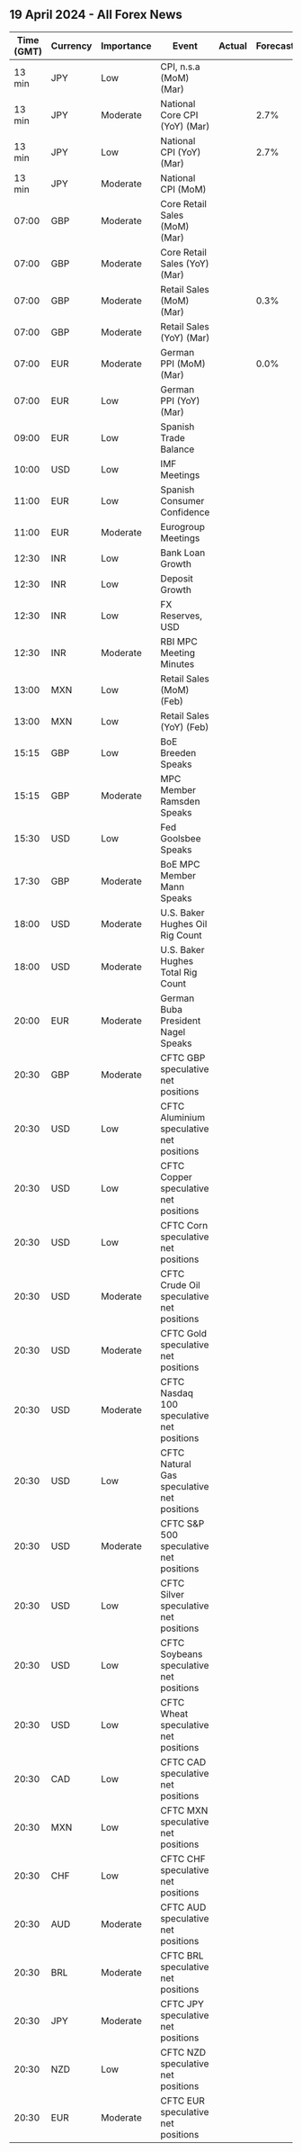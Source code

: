 ## 19 April 2024 - All Forex News

| Time (GMT) | Currency | Importance | Event | Actual | Forecast | Previous |
|------|----------|------------|-------|--------|----------|----------|
| 13 min | JPY | Low | CPI, n.s.a (MoM) (Mar) |  |  | 0.0% |
| 13 min | JPY | Moderate | National Core CPI (YoY) (Mar) |  | 2.7% | 2.8% |
| 13 min | JPY | Low | National CPI (YoY) (Mar) |  | 2.7% | 2.8% |
| 13 min | JPY | Moderate | National CPI (MoM) |  |  | 0.0% |
| 07:00 | GBP | Moderate | Core Retail Sales (MoM) (Mar) |  |  | 0.2% |
| 07:00 | GBP | Moderate | Core Retail Sales (YoY) (Mar) |  |  | -0.5% |
| 07:00 | GBP | Moderate | Retail Sales (MoM) (Mar) |  | 0.3% | 0.0% |
| 07:00 | GBP | Moderate | Retail Sales (YoY) (Mar) |  |  | -0.4% |
| 07:00 | EUR | Moderate | German PPI (MoM) (Mar) |  | 0.0% | -0.4% |
| 07:00 | EUR | Low | German PPI (YoY) (Mar) |  |  | -4.1% |
| 09:00 | EUR | Low | Spanish Trade Balance |  |  | -3.70B |
| 10:00 | USD | Low | IMF Meetings |  |  |  |
| 11:00 | EUR | Low | Spanish Consumer Confidence |  |  | 78.5 |
| 11:00 | EUR | Moderate | Eurogroup Meetings |  |  |  |
| 12:30 | INR | Low | Bank Loan Growth |  |  | 20.2% |
| 12:30 | INR | Low | Deposit Growth |  |  | 13.5% |
| 12:30 | INR | Low | FX Reserves, USD |  |  | 648.56B |
| 12:30 | INR | Moderate | RBI MPC Meeting Minutes |  |  |  |
| 13:00 | MXN | Low | Retail Sales (MoM) (Feb) |  |  | -0.6% |
| 13:00 | MXN | Low | Retail Sales (YoY) (Feb) |  |  | -0.8% |
| 15:15 | GBP | Low | BoE Breeden Speaks |  |  |  |
| 15:15 | GBP | Moderate | MPC Member Ramsden Speaks |  |  |  |
| 15:30 | USD | Low | Fed Goolsbee Speaks |  |  |  |
| 17:30 | GBP | Moderate | BoE MPC Member Mann Speaks |  |  |  |
| 18:00 | USD | Moderate | U.S. Baker Hughes Oil Rig Count |  |  | 506 |
| 18:00 | USD | Moderate | U.S. Baker Hughes Total Rig Count |  |  | 617 |
| 20:00 | EUR | Moderate | German Buba President Nagel Speaks |  |  |  |
| 20:30 | GBP | Moderate | CFTC GBP speculative net positions |  |  | 28.3K |
| 20:30 | USD | Low | CFTC Aluminium speculative net positions |  |  | 2.6K |
| 20:30 | USD | Low | CFTC Copper speculative net positions |  |  | 42.7K |
| 20:30 | USD | Low | CFTC Corn speculative net positions |  |  | -190.2K |
| 20:30 | USD | Moderate | CFTC Crude Oil speculative net positions |  |  | 297.1K |
| 20:30 | USD | Moderate | CFTC Gold speculative net positions |  |  | 202.4K |
| 20:30 | USD | Moderate | CFTC Nasdaq 100 speculative net positions |  |  | 7.5K |
| 20:30 | USD | Low | CFTC Natural Gas speculative net positions |  |  | -127.9K |
| 20:30 | USD | Moderate | CFTC S&P 500 speculative net positions |  |  | -62.9K |
| 20:30 | USD | Low | CFTC Silver speculative net positions |  |  | 53.2K |
| 20:30 | USD | Low | CFTC Soybeans speculative net positions |  |  | -158.5K |
| 20:30 | USD | Low | CFTC Wheat speculative net positions |  |  | -52.4K |
| 20:30 | CAD | Low | CFTC CAD speculative net positions |  |  | -53.4K |
| 20:30 | MXN | Low | CFTC MXN speculative net positions |  |  | 139.7K |
| 20:30 | CHF | Low | CFTC CHF speculative net positions |  |  | -31.8K |
| 20:30 | AUD | Moderate | CFTC AUD speculative net positions |  |  | -92.3K |
| 20:30 | BRL | Moderate | CFTC BRL speculative net positions |  |  | -2.6K |
| 20:30 | JPY | Moderate | CFTC JPY speculative net positions |  |  | -162.2K |
| 20:30 | NZD | Low | CFTC NZD speculative net positions |  |  | -13.5K |
| 20:30 | EUR | Moderate | CFTC EUR speculative net positions |  |  | 32.7K |
